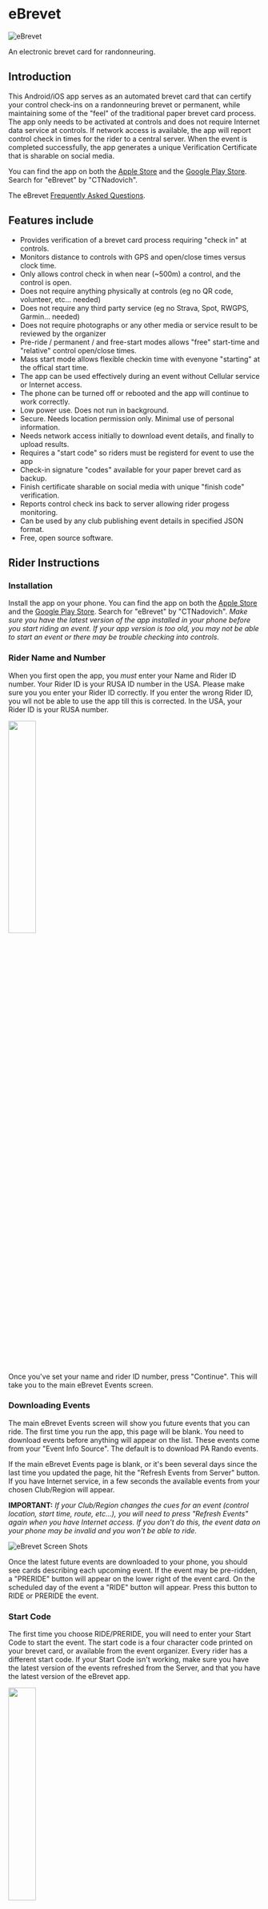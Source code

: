 # eBrevet

![eBrevet](assets/images/eBrevet-128.png) 

An electronic brevet card for randonneuring.

## Introduction

This Android/iOS app serves as an automated brevet card that can
certify your control check-ins on a randonneuring brevet or permanent, while
maintaining some of the "feel" of the traditional paper brevet card
process.  The app only needs to be activated at controls and does
not require Internet data service at controls. If network
access is available, the app will report control check in times for
the rider to a central server. When the event is completed successfully,
the app generates a unique Verification Certificate that is sharable
on social media. 

You can find the app on both the [Apple Store](https://www.apple.com/app-store/) and the [Google Play Store](https://play.google.com). Search for "eBrevet" by "CTNadovich".

The eBrevet [Frequently Asked Questions](https://randonneuring.org/about/ebrevet_faq).

## Features include

- Provides verification of a brevet card process requiring "check in" at controls.
- Monitors distance to controls with GPS and open/close times versus clock time.  
- Only allows control check in when near (~500m) a control, and the control is open.
- Does not require anything physically at controls (eg no QR code, volunteer, etc... needed)
- Does not require any third party service (eg no Strava, Spot, RWGPS, Garmin... needed)
- Does not require photographs or any other media or service result to be reviewed by the organizer
- Pre-ride / permanent / and free-start modes allows "free" start-time and  "relative" control open/close times.
- Mass start mode allows flexible checkin time with evenyone "starting" at the offical start time.
- The app can be used effectively during an event without  Cellular service or Internet access.
- The phone can be turned off or rebooted and the app will continue to work correctly. 
- Low power use. Does not run in background. 
- Secure. Needs location permission only. Minimal use of personal information.
- Needs network access initially to download event details, and finally to upload results. 
- Requires a "start code" so riders must be registerd for event to use the app
- Check-in signature "codes" available for your paper brevet card as backup.
- Finish certificate sharable on social media with unique "finish code" verification.
- Reports control check ins back to server allowing rider progess monitoring.
- Can be used by any club publishing event details in specified JSON format. 
- Free, open source software.

## Rider Instructions

### Installation

Install the app on your phone. You can find the app on both the
[Apple Store](https://www.apple.com/app-store/) and the 
[Google Play Store](https://play.google.com). Search for "eBrevet" by "CTNadovich".  *Make sure you
have the latest version of the app installed in your phone before you
start riding an event.  If your app version is too old, you may not be able to start
an event or there may be trouble checking into controls.*

### Rider Name and Number

When you first open the app, you *must* enter your Name and Rider
ID number. Your Rider ID is your RUSA ID number 
in the USA. Please make sure you you enter your Rider ID correctly. If
you enter the wrong Rider ID, you wll not be able to use the app
till this is corrected. In the USA, your Rider ID is your RUSA number. 

<img src="https://parando.org/ebrevet/v26/required_settings.png" width=33%/>

Once you've set your name and rider ID number, press "Continue". This will take
you to the main eBrevet Events screen. 

### Downloading Events

The main eBrevet Events screen will show you future events that you
can ride. The first time you run the app, this page will be blank. You
need to download events before anything will appear on the list. These
events come from your "Event Info Source". The default is to 
download PA Rando events. 

If the main eBrevet Events page is blank, or it's been several days
since the last time you updated the page, hit the "Refresh Events
from Server" button. If you have Internet service, in a few seconds
the available events from your chosen Club/Region will appear. 

**IMPORTANT:** *If your Club/Region changes the cues for an event
(control location, start time, route, etc...), you will need to press
"Refresh Events" again when you have Internet access. If you don't do
this, the event data on your phone may be invalid and you won't be
able to ride.*

![eBrevet Screen Shots](https://parando.org/ebrevet/v28/update_events_process.png)

Once the latest future events are downloaded to your phone, you should
see cards describing each upcoming event. If the event may be
pre-ridden, a "PRERIDE" button will appear on the lower right of the
event card. On the scheduled day of the event a "RIDE" button will
appear. Press this button to RIDE or PRERIDE the event. 

### Start Code

The first time you choose RIDE/PRERIDE, you will need to enter your
Start Code to start the event. The start code is a four character code
printed on your brevet card, or available from the event
organizer. Every rider has a different start code.  If your Start Code
isn't working, make sure you have the latest version of the events
refreshed from the Server, and that you have the latest version of the
eBrevet app. 

<img src="https://parando.org/ebrevet/v28/start_code.png" width=33%/>


### Control Check In

Once you have started the event you need to check in to every control,
including (in some cases) the start control.  

To be able to check in to a control, you
need to be physically near the control and the time of day must be
within the open/close interval of that control. When you are eligible
to check in, a "Check In" button will appear. Click this and the Check
In dialog will open. To actually check in, press the "CHECK IN NOW"
button. You can enter an optional check-in comment that will be posted
to the event chat channel. 

![eBrevet Screen Shots](https://parando.org/ebrevet/v28/check_in_sequence.png)

When you press the "CHECK IN NOW" button, your check-in is recorded on
your phone and the app will attempt to report the check-in to your
Club/Region's server. After you dismiss the check-in dialogs and
return to the ride page, you will see either a orange three-dots icon,
or a green check next to the control. The green check means you've
checked in and your check-in time has been uploaded to the Club/Region
server. Ride on with confidence that your check-in at that
control is solid.

On the other hand, if you see an orange three-dots icon, that means
the app itself has recorded your check-in, but your check-in has not
yet been uploaded to the Club/Region. This will occur if your phone is
in Airplane Mode or if there is no data service on your phone. At some
point in the future when your phone has internet service again, press
the "Upload Results" button and you should see all your orange marks
turn into green checks. 

**IMPORTANT:** *Be sure all your controls show green checks at the end
of the event. When all your controls are green you have officially
completed the event and your results have been recorded at the
Club/Region. If you still have some orange three-dot marks next to
controls, you need to find working Internet service and upload your
results ASAP.*

<div style="text-align: center;">
<img src="https://parando.org/ebrevet/v19/ScreenShots/no_yes_upload.png" width=67%/>
</div>

### Abandoning a Ride

While you are riding an event, you can hit the exit arrow on the upper
left, returning to the main eBrevet Events page. To go back to riding
and checking into controls, hit the CONTINUE RIDE button on the event
card. *Should you want to abandon an event*, click the black X button
next to the Riding Now indicator. 

<img src="https://parando.org/ebrevet/v28/riding_now.png" width=33%/>

Yes, it's possible to "Un-abandon" (at least in the app -- not sure
about your legs). Assuming your time hasn't run out, just 
hit "RIDE" again and the app will resume your ride so you can 
attempt to finish. 

### Check-In and Finish Codes

A check-in confirmation dialog appers with an official check in
"signature" code. It's wise to write this code and the check-in time
on your paper brevet card, particularly if you see
orange dots indicating that your check-in hasn't been uploaded
and backed up at the Club/Region. Should something happen to your
phone, writing down the check in signature code is
evidence you were at the control at the required time. 

If for some reason uploads fail and you don't have green checks on all
your controls when you've finished an event, now it's *really* a good
idea to write those check-in codes onto your paper brevet card. There
will also be an event Finish Code that certifies you checked into all
the controls at the proper times and in the right order! 

### Auto Check-In for Mass Start

With organized mass-start brevets, the app will automatically check
you into the first control and give you a start time of the "official"
brevet start time, independent of when you actually start. This
"auto-start-checkin" is a convenience 
for events where everyone starts together. 



For such events, you can enter your start code into eBrevet any time
within a 1 hour grace period before the actual start. Then you wait till the organizer
says "GO!", and you start riding. You don't have to worry about
opening eBrevet after the "GO!" to check into the start for these mass
start events. It's already done. Of course, for all subsequent
controls you will need to check in using eBrevet in the usual way.

### Auto Check-In for Perms, Pre-Rides, and Free Starts

With non-mass-start events, after you enter the start code and are near the 
start control at the correct time, 
the app will ask if you optionally want to check into the start control. If you
say YES, it will check you in immediately. 

<img src="https://parando.org/ebrevet/v28/auto_checkin.png" width=33%/>

On the other hand, if you say NO to the auto check-in prompt (or maybe you
are too far away from the start, or at the wrong time), then you have not checked into the 
start control; you have not really started the event. You still need 
to go near to the start control at the correct time 
hit the check-in button when you actually want to start. 


### Event Info Source

If you
want to ride non-PA events, you will need to select the "Event Info Source", which is
where the app goes to fetch information about the events you can ride. 

The info source selection can be
changed in the Settings menu reached through the "hamburger" icon on
the upper left, or by clicking the search-settings icon to the right
of the "Update event data" button. You will want to set your Event
Info Source to be the RUSA Club/Region or ACP Club for the events you
want to ride. You will only see events from the Club/Region you
select. 

<img src="https://parando.org/ebrevet/v26/no_events_yet.png" width=50%/>


The app presents a list of regions in the US. The default is PA:
Eastern, but any US region can be selected. Please only select regions
that support eBrevet.  If a region does not support eBrevet, you will
not be able to use eBrevet for those events. Talk to your RBA and RUSA
about supporting eBrevet for the events you want to ride. More
supported regions are being added all the time.  

There is also an option for selecting a Custom Event Data URL. This
allows you to enter a special URL given to you by your RBA or event
organizer, allowing you to use eBrevet even if your region is not on
the Brevet Region list built into eBrevet. 


### Side Drawer Menu

On the main eBrevet page you will see three horizontal lines in the
upper left corner (the so called hamburger icon). Clicking this will
open the side drawer menu. This menu allows you to access app settings
(eg Rider Name, Rider ID, Event Info Source), as well as Past Events, 
a log of app activity, 
and the About eBrevet dialog. 

<img src="https://parando.org/ebrevet/v28/side_menu.png" width=33%/>


### Past Events

After your complete an event, the results will be visible on the "Past
Events" page accessible from the drawer menu. Past events are stored
on your phone. Should the app be uninstalled, Past Events will be
erased.

![eBrevet Screen Shots](https://parando.org/ebrevet/v19/ScreenShots/finish_sequence.png)

### Sharable Finish Certificate

A good way to finalize your completion of a past event and make
sure your results are also stored in Le Grand Livre for posterity is
to share your certificate of completion. Each event you've finished
will show a CERTIFICATE button. If you press this button, a
certificate of completion will appear. On the lower right of the
certificate there is a "share" icon. Press this and your phone's
share media page will open. You can use this to save the certificate
to photos, google or dropbox, or to attach it to an email or social
media post. 

### Activity Log

The side drawer menu provides access to the Activity Log. 
The app compiles a text log of its recent activity that is 
displayed through this menu entry. Normally riders will have
no need to look at the app activity log, but in case there are problems with the app, 
the log might show error messages and other information that could 
help them debug problems. 


## Club/Region Webserver Support

In order to support the eBrevet app for your Club/Region/Organization,
you will need to configure a webserver to provide event details in
JSON format on a public URL, and to accept JSON formatted check-in
results on another URL. This can be as simple as a static JSON file,
or a dynamic database. The randonneuring.org webserver can provide
proxy eBrevet web support for any club, or it can forward to the club
webserver.

### Future Events JSON

By default, eBrevet will attempt to download future event JSON data from the URL

&nbsp;&nbsp;&nbsp;  `https://randonneuring.org/ebrevet/future_events/XXXXXX`

Where XXXXXX represents the ACP club code of the region's controlling
club. The randonneuring.org server can either handle that request
(assuming it has info on the club's events), or redirect that request
to the desired club webserver. Alternatively, clubs can have their
server URL compiled into eBrevet to avoid the redirect.

The future_events details provided in JSON format by the server must
contain several required fields. At the top level of the JSON map, three fields are required

- `minimum_app_version` The minimum version of the app that is required to be able to download this event data

- `event_list` JSON list containing data for each event.

- `event_errors` List of errors that occured when generating the event_list. Normally empty. 

For each event in the event list, there is a map describing the event with fields as follows

- `event_id` Globally unique event ID string (eg: ACPClubCode-EventNumber)
- `name` Name of event without distance (eg: 'EndlessMountains')
- `distance` Official distance in integer KM (eg: 200)
- `sanction` Sanctioning body (eg: RUSA, ACP, RM, ...)
- `start_city` City name (eg: Easton)
- `start_state` State code (eg: PA)
- `cue_version` Integer version number for cues (eg: 3). Used in generating start codes. 
- `club_acp_code` Numeric club code (eg: 938017)
- `checkin_post_url` The URL where checkins should be directed (eg: https://myclub.org/ebrevet/check-in/999997-403)
- `event_info_url` The URL where riders can get event information (eg: https://myclub.org/info/event/999997-403)
- `organizer_name` Name of the RBA or Event Organizer (eg: John Smith) 
- `organizer_phone` Emergency phone for RBA or Event organizer (eg: +1.8005551212)
- `start_time_window` JSON map of start time information (see below)
- `controls` List of controls (see below)
                
To see a live example future_events JSON object, visit the PA Rando (ACP
club 938017) implementation

&nbsp;&nbsp;&nbsp;  https://randonneuring.org/ebrevet/future_events/938017

The future_events JSON record can be produced in a variety of ways,
including manually, cutting and pasting it from the RWGPS route and
other data. Alternatively, the required information can be extracted
automatically from the RWGPS data by means of a computer program. If
your club uses RWGPS cue markup as described in the 
[Cue Wizard](https://parando.org/cue_wizard.html) system, or similar,
automatic control info extraction is facilitated. See the Cue Wizard
documentation source code for example methods that are free to copy
and use. 

### Start Time Window

eBrevet supports a variety of event start 'styles'.  

- MassStart: Everyone gets the same start time. Automatic check in
at the start control within the time window that begins 
with the grace period before the start, and ends to the close time
of the start control. Distance
to control doesn't matter (it is assumed that the organizer, not
the eBrevet app, polices
location/time of the mass start).

- FreeStart: Start time is individually determined by actual manual check-in at
the start control, which must be within a specified time window
and distance to control must be within proximity limit.

- PreRide: Start time is individually determined by actual manual check-in at
the start control, which must be within the 15 day pre-ride window
and at least 24 hours before the event begins. The distance to the start control must
be within the proximity limit.

- Permanent: Start time is individually determined by actual manual check-in at
the start control, which can be any time. The distance to the start control must
be within the proximity limit.

The start format of a particular event is specified by the `start_time_window` tag. 
This value for this tag is a map with the following tags

- `on_time` The advertised start time for a mass start, or the 'nominal' start time
for a free start. Time zone is UTC and the format is ISO 8601. 
For permanents this is ignored. For pre-rides the on-time determines the window within which
a pre-ride is allowed: from 15 days prior to the on-time till 24 hours prior to the on-time.  

- `early` Specifies the begining of the time window for a free start. 
Positive integer number of minutes before `on_time` when it is allowed to start the event. 

- `late` Specifies the end of the time window for a free start. 
Positive integer number of minutes after `on_time` when it is allowed to start the event. 

- `start_style` One of the following: `massStart`, `freeStart`, `permanent`, or `preRide`.

As an example, for an ordinary mass start event on July 8th 2023 at 6AM EDT, the start_time_window map would be 

```
{"on_time":"2023-07-08T10:00:00+00:00","start_style":"massStart"}
```

### Controls

The controls are specified under the `controls` tag as a JSON list. Each entry in the list describes
a control with a JSON map. The controls must be in consecutive order in the list, starting with the start control and 
ending with the finish control.  The map entry for each control contains the following required fields

- `dist_mi` Exact distance in miles from the start to this control. The value of `dist_mi` for the start control is assumed to be 0.0 miles. 
- `long` East longitude of the control in decimal degrees. Values for this in the USA will be negative. 
- `lat` North lattitude of the control in decimal degrees. Values for this in the USA will be positive. 
- `name` Descriptive text name of the control (eg "Turkey Hill Minit Mart")
- `open` Open time of control in time zone UTC in ISO 8661 format (eg: 2023-07-08T10:46:00+00:00)
- `close` Open time of control in time zone UTC in ISO 8661 format (eg: 2023-07-08T10:46:00+00:00)

Although an exact open and close time is specified for each control in the JSON map, the  open/close time of the start control is arbitrary and does not have to bear any relationship to the 
actual start time of the event given in the `start_time_window` map.  The open/close times of subsequent controls are all considered to be relative to the start control open/close times. Specifically, the open/close time of the start is subtracted from 
the open/close times of each subsequent control in the list to determine the relative open/close time difference between the controls. This calculated
difference is then added to the actual start time based on the start style, to yield the actual open/close time 
of each control for the actual event. For example, if the open time of the start control is given as 6AM in the JSON, and the open time of the next control is given as 7:30AM, 
this is a calculated one and a half hour difference. If a rider actually starts at 5AM with a freeStart style event, then their first control will open at 5AM plus 1 hour 30 minutes, or 6:30 AM. 

Two optional fields are supported in this data structure, and if available will be displayed as 
part of the detailed control description, but are otherwise not used. 

- `style` Style of control for traditional brevet purposes (eg: staffed, merchant, photo, etc... )
- `address` Street address of control (eg: 123 Main St, Anytown, NJ)


### App Version

A top level key in the future_events JSON record is 'minimum_app_version'. 
It's important that the record include this key with value set to the 
minimum version of the eBrevet app that can successfully parse all 
the fields in the record. Should the record be enhanced with fields
that are unsupported by older versions of the app, this 'minimum_app_version'
key allows the app to recognize the  incompatibility and refuse to download
events till it's updated. 

Similarly, the check_in record will have an 'app_version' key. The webserver
should use the value of this key to determine its 
compatibility with the app checking in. 

### Control Check In JSON

When riders check into a control, if internet is available the eBrevet
app will attempt to POST a JSON checkin record to a URL specified by
the `checkin_post_url` field in the future_events JSON data. The
checkin record will include all control checkins that have occured up
to the current time, every time. The server should record the first
checkin for each control and is free to ignore the rest. 

The checkin will also include an overall outcome determination that
will say "finish" when all the controls have been checked, otherwise
it will say "active" if the rider is still riding, or "dnf" or "dnq"
if the rider has failed to complete the brevet. 

An example of the checkin record is the following

```
{"event_id":"938017-405","rider_id":"987654","control_index":"0","comment":"Volunteer pre-ride. Automatic Check In","outcome":{"overall_outcome":"active","last_upload":null,"check_in_times":{"0":"2023-07-06T10:21:08.411891Z"}},"app_version":"1.2.2","proximity_radius":"500.0","proximity_override":"true","open_override":"NO","start_style":"preRide","rider_location":"39.9469517N, -75.1870467E","last_loc_update":"2023-07-06T10:20:56.454889Z","timestamp":"2023-07-06T10:21:08.413137Z","signature":"23B0B361"}
```

If the received checkin record is decoded successfully by the
Club/Region server, it can internally record and display checkin information as desired on 
the Club/Region website.

On a successful decode of the checkin record, the sever should reply
with a JSON acknowledgement that includes `"status";"OK"` and
minimally looks like this 

```
{"status":"OK","event_id":"938017-382","rider_id":"5456"}
```

An additional "notes" fields can be added to the acknowledgement that aid in debugging. These 'notes'
are not used by the app, but will appear in the app activity log. For example.

```
{"status":"OK","event_id":"938017-382","rider_id":"5456","notes":["Check In at control 0","PRERIDE MODE SET","Comment: Volunteer pre-ride. Automatic Check In","Outcome: active","Check Ins: 1"]}
```

Explanations of the checkin fields are as follows:

- `event_id` A unique string that identifies the event. It must be unique worldwide making it impossible for there to ever be two events with the same ID. This must consist of the ACP club code and the club-specific unique event ID separated by
a dash. 

- `rider_id` The rider's RUSA ID number

- `control_index` If the rider is currently checking in to a control, this field will appear giving the control number corresponding to the numbering used in the future_events control list for this control. If a rider is not at a control, this field will be absent. The index numbering system corresponds to however the controls were numbered in the future_events object. Typically the start control index is zero. 

- `comment` A text comment provided by the rider. This comment will be supersceded by a field in `check_in_comments` included with the `outcome` array. 

- `outcome` A map that contains the `overall_outcome` and a list of `check_in_times`. The `overall_outcome` can be active, dnf, dnq, or finish. The check ins are a list  of pairs, giving the `control_index` and UTC time of the check_in.

- Several other fields are given that add auxiliary information to the checkin that can
be useful to record/display. These include indications whether the ride is a pre-ride, and whether any "overrides" were used to waive proximity or open/close requiredments. 

- `app_version` The version of the eBrevet app. 

- `timestamp` ISO 8601 current time in UTC. This is not necessarily the time of the actual check in. For the purported check in time, look at `check_in_times` in the `outcome' array. 

- `signature` the first 8 hex digits of the SHA256 hash of a plaintext string. The plaintext is 
the timestamp, the event ID, the rider ID, and a club/region secret separated by dashes. The Club/Region webserver should reject checkin records that do not bear a correct signature. This prevents "spoofing" results into the server as well as general exploitation of the URL. 

The brevet start code is similar to the signature. 
The start code is the first 4 
hex digits of the SHA256 hash
of plaintext comprising the cue version, the event ID, the rider RUSA ID, and the 
club/region secret separated by dashes. In the hex result, 
a "X" is substituted for the digit "0" and
a "Y" is substituted for the digit "1" to avoid confusion with "O" and "I". Start code
comparisons should be case insensitive. 

- `notes` An undefined string=value map that contains debugging information. Displayed in app log.

### Secrets

Club/region secrets are compiled into eBrevet. There is a general secret that will be used
in case a club hasn't selected their own unique secret. Refer to the file [region.dart](lib/region.dart) for details of how the secret is set for a region.

## Privacy Policy

See the [Privacy Policy document](PRIVACY)

## Randonneuring Resources:

- [Pennsylvania Randonneurs](https://parando.org)
- [Randonneurs USA](https://rusa.org)


## Developers

This application was developed in the Dart language using the Flutter framework. 

For help getting started with Flutter development, view the
[online documentation](https://docs.flutter.dev/), which offers tutorials,
samples, guidance on mobile development, and a full API reference.

Copyright (C) 2023 Chris Nadovich
This file is part of eBrevet <https://github.com/ctnadovich/ebrevet>.

eBrevet is free software: you can redistribute it and/or modify
it under the terms of the GNU General Public License as published by
the Free Software Foundation, either version 3 of the License, or
(at your option) any later version.

eBrevet is distributed in the hope that it will be useful,
but WITHOUT ANY WARRANTY; without even the implied warranty of
MERCHANTABILITY or FITNESS FOR A PARTICULAR PURPOSE.  See the
GNU General Public License for more details.

You should have received a copy of the GNU General Public License
along with eBrevet.  If not, see <http://www.gnu.org/licenses/>.

